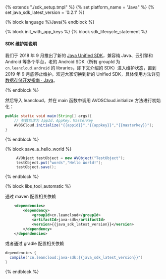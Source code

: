 {% extends "./sdk_setup.tmpl" %}
{% set platform_name = "Java" %}
{% set java_sdk_latest_version = '0.2.1' %}

{% block language %}Java{% endblock %}

{% block init_with_app_keys %}
{% block sdk_lifecycle_statement %}

#### SDK 维护期说明
我们于 2018 年 9 月推出了新的 [Java Unified SDK](https://blog.leancloud.cn/6376/)，兼容纯 Java、云引擎和 Android 等多个平台，老的 Android SDK（所有 groupId 为 `cn.leancloud.android` 的 libraries，即下文介绍的 SDK）进入维护状态，直到 2019 年 9 月底停止维护。欢迎大家切换到新的 Unified SDK，具体使用方法详见 [数据存储开发指南 · Java](leanstorage_guide-java.html)。

{% endblock %}

然后导入 leancloud，并在 main 函数中调用 AVOSCloud.initialize 方法进行初始化：

```java
public static void main(String[] args){
    // 参数依次为 AppId、AppKey、MasterKey
    AVOSCloud.initialize("{{appid}}","{{appkey}}","{{masterkey}}");
}
```
{% endblock %}

{% block save_a_hello_world %}


``` java
     AVObject testObject = new AVObject("TestObject");
     testObject.put("words","Hello World!");
     testObject.save();
```
{% endblock %}

{% block libs_tool_automatic %}

通过 maven 配置相关依赖

``` xml
	<dependencies>
		<dependency>
			<groupId>cn.leancloud</groupId>
			<artifactId>java-sdk</artifactId>
			<version>{{java_sdk_latest_version}}</version>
		</dependency>
	</dependencies>
```

或者通过 gradle 配置相关依赖
```groovy
dependencies {
  compile("cn.leancloud:java-sdk:{{java_sdk_latest_version}}")
}
```
{% endblock %}
